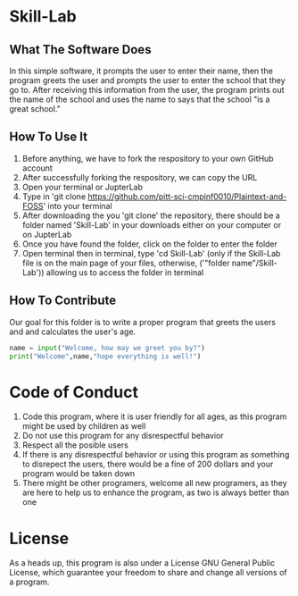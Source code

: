# Skill-Lab

## What The Software Does
In this simple software, it prompts the user to enter their name, then the program greets the user and prompts the user to enter the school that they go to. After receiving this information from the user, the program prints out the name of the school and uses the name to says that the school "is a great school."

## How To Use It
1. Before anything, we have to fork the respository to your own GitHub account
2. After successfully forking the respository, we can copy the URL
3. Open your terminal or JupterLab
4. Type in 'git clone https://github.com/pitt-sci-cmpinf0010/Plaintext-and-FOSS' into your terminal
5. After downloading the you 'git clone' the repository, there should be a folder named 'Skill-Lab' in your downloads either on your computer or on JupterLab
6. Once you have found the folder, click on the folder to enter the folder
7. Open terminal then in terminal, type 'cd Skill-Lab' (only if the Skill-Lab file is on the main page of your files, otherwise, ('"folder name"/Skill-Lab')) allowing us to access the folder in terminal

## How To Contribute
Our goal for this folder is to write a proper program that greets the users and and calculates the user's age. 

```python
name = input("Welcome, how may we greet you by?")
print("Welcome",name,"hope everything is well!")
```
# Code of Conduct
1. Code this program, where it is user friendly for all ages, as this program might be used by children as well
2. Do not use this program for any disrespectful behavior
3. Respect all the posible users
4. If there is any disrespectful behavior or using this program as something to disrepect the users, there would be a fine of 200 dollars and your program would be taken down
5. There might be other programers, welcome all new programers, as they are here to help us to enhance the program, as two is always better than one

# License
As a heads up, this program is also under a License GNU General Public License, which guarantee your freedom to share and change all versions of a program.